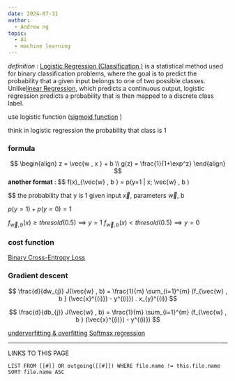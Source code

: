 ```yaml
---
date: 2024-07-31
author:
  - Andrew ng
topic:
  - Ai
  - machine learning
---
```

*definition* : [Logistic Regression (Classification )](Logistic%20Regression%20(Classification%20).md) is a statistical method used for binary classification problems, where the goal is to predict the probability that a given input belongs to one of two possible classes. Unlike[linear Regression](linear%20Regression.md), which predicts a continuous output, logistic regression predicts a probability that is then mapped to a discrete class label.

use logistic function ([sigmoid function](sigmoid%20function.md) )

think in logistic regression the probability that class is 1 
### formula 
$$ \begin{align}
z = \vec{w , x }  + b  \\ g(z) = \frac{1}{1+\exp^z}
\end{align} 
$$
**another format** : 
$$
f(x)_{\vec{w} , b } = p(y=1 | x; \vec{w} , b )

$$
the probability that y is 1 given input $\vec{x}$, parameters $\vec{w}$, b 

$p(y=1) + p(y=0 ) = 1$

$f_{\vec{w}, b }(x) \ge thresold(0.5) \implies y=1$
$f_{\vec{w}, b }(x) < thresold(0.5) \implies y=0$


### cost function 

[Binary Cross-Entropy Loss](Binary%20Cross-Entropy%20Loss.md)


### Gradient descent 
$$
\frac{d}{dw_{j}} J(\vec{w} , b) = \frac{1}{m} \sum_{i=1}^{m} (f_{\vec{w} , b } (\vec{x}^{(i)}) - y^{(i)}) . x_{y}^{(i)}
$$

$$
\frac{d}{db_{j}} J(\vec{w} , b) = \frac{1}{m} \sum_{i=1}^{m} (f_{\vec{w} , b } (\vec{x}^{(i)}) - y^{(i)})
$$


[underverfitting & overfitting](underverfitting%20&%20overfitting.md)
[Softmax regression](Softmax%20regression.md)

----
LINKS TO THIS PAGE 
```dataview
LIST FROM [[#]] OR outgoing([[#]]) WHERE file.name != this.file.name SORT file.name ASC
```
